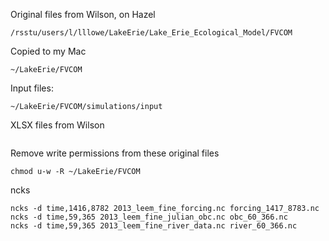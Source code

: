 Original files from Wilson, on Hazel
```
/rsstu/users/l/lllowe/LakeErie/Lake_Erie_Ecological_Model/FVCOM
```
Copied to my Mac
```
~/LakeErie/FVCOM
```

Input files:
```
~/LakeErie/FVCOM/simulations/input
```

XLSX files from Wilson
```

```

Remove write permissions from these original files
```
chmod u-w -R ~/LakeErie/FVCOM
```

ncks
```
ncks -d time,1416,8782 2013_leem_fine_forcing.nc forcing_1417_8783.nc
ncks -d time,59,365 2013_leem_fine_julian_obc.nc obc_60_366.nc
ncks -d time,59,365 2013_leem_fine_river_data.nc river_60_366.nc
```
